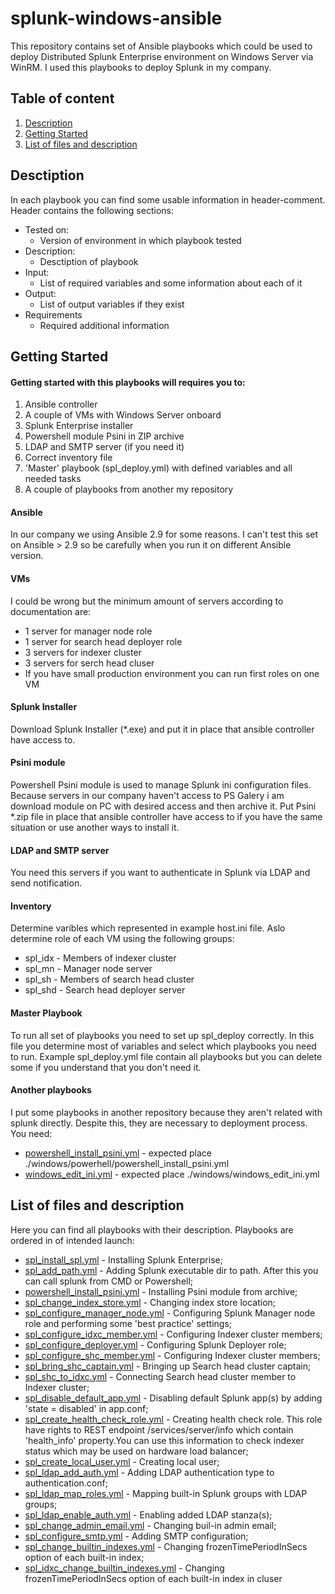 # splunk-windows-ansible
This repository contains set of Ansible playbooks which could be used to deploy Distributed Splunk Enterprise environment on Windows Server via WinRM.
I used this playbooks to deploy Splunk in my company.

## Table of content
1. [Description](#description)
1. [Getting Started](#getting-started)
1. [List of files and description](#list-of-files-and-description)

## Desctiption
In each playbook you can find some usable information in header-comment.
Header contains the following sections:
* Tested on:
    * Version of environment in which playbook tested
* Description:
    * Desctiption of playbook
* Input: 
    * List of required variables and some information about each of it
* Output: 
    * List of output variables if they exist
* Requirements
    * Required additional information 

## Getting Started
#### Getting started with this playbooks will requires you to:
1. Ansible controller
1. A couple of VMs with Windows Server onboard
1. Splunk Enterprise installer
1. Powershell module Psini in ZIP archive
1. LDAP and SMTP server (if you need it)
1. Correct inventory file
1. 'Master' playbook (spl_deploy.yml) with defined variables and all needed tasks
1. A couple of playbooks from another my repository

#### Ansible
In our company we using Ansible 2.9 for some reasons. I can't test this set on Ansible > 2.9 so be carefully when you run it on different Ansible version.

#### VMs
I could be wrong but the minimum amount of servers according to documentation are:
* 1 server for manager node role
* 1 server for search head deployer role
* 3 servers for indexer cluster
* 3 servers for serch head cluser
* If you have small production environment you can run first roles on one VM

#### Splunk Installer
Download Splunk Installer (*.exe) and put it in place that ansible controller have access to.

#### Psini module
Powershell Psini module is used to manage Splunk ini configuration files.
Because servers in our company haven't access to PS Galery i am download module on PC with desired access and then archive it.
Put Psini *.zip file in place that ansible controller have access to if you have the same situation or use another ways to install it.

#### LDAP and SMTP server
You need this servers if you want to authenticate in Splunk via LDAP and send notification.

#### Inventory
Determine varibles which represented in example host.ini file.
Aslo determine role of each VM using the following groups:
* spl_idx - Members of indexer cluster
* spl_mn - Manager node server
* spl_sh - Members of search head cluster
* spl_shd - Search head deployer server

#### Master Playbook
To run all set of playbooks you need to set up spl_deploy correctly. In this file you determine most of variables and select which playbooks you need to run. Example spl_deploy.yml file contain all playbooks but you can delete some if you understand that you don't need it.

#### Another playbooks
I put some playbooks in another repository because they aren't related with splunk directly. Despite this, they are necessary to deployment process. You need:
* [powershell_install_psini.yml](https://github.com/Po-temkin/windows/blob/main/ansible/powershell/powershell_install_psini.yml) - expected place ./windows/powerhell/powershell_install_psini.yml
* [windows_edit_ini.yml](https://github.com/Po-temkin/windows/blob/main/ansible/windows_edit_ini.yml) - expected place ./windows/windows_edit_ini.yml

## List of files and description
Here you can find all playbooks with their description. Playbooks are ordered in of intended launch:
* [spl_install_spl.yml](https://github.com/Po-temkin/splunk-enterprise/blob/main/ansible/spl_install_spl.yml) - Installing Splunk Enterprise;
* [spl_add_path.yml](https://github.com/Po-temkin/splunk-enterprise/blob/main/ansible/spl_add_path.yml) - Adding Splunk executable dir to path. After this you can call splunk from CMD or Powershell;
* [powershell_install_psini.yml](https://github.com/Po-temkin/windows/blob/main/ansible/powershell/powershell_install_psini.yml) - Installing Psini module from archive;
* [spl_change_index_store.yml](https://github.com/Po-temkin/splunk-enterprise/blob/main/ansible/spl_change_index_store.yml) - Changing index store location;
* [spl_configure_manager_node.yml](https://github.com/Po-temkin/splunk-enterprise/blob/main/ansible/spl_configure_manager_node.yml) - Configuring Splunk Manager node role and performing some 'best practice' settings;
* [spl_configure_idxc_member.yml](https://github.com/Po-temkin/splunk-enterprise/blob/main/ansible/spl_configure_idxc_member.yml) - Configuring Indexer cluster members;
* [spl_configure_deployer.yml](https://github.com/Po-temkin/splunk-enterprise/blob/main/ansible/spl_configure_deployer.yml) - Configuring Splunk Deployer role;
* [spl_configure_shc_member.yml](https://github.com/Po-temkin/splunk-enterprise/blob/main/ansible/spl_configure_shc_member.yml) - Configuring Indexer cluster members;
* [spl_bring_shc_captain.yml](https://github.com/Po-temkin/splunk-enterprise/blob/main/ansible/spl_bring_shc_captain.yml) - Bringing up Search head cluster captain;
* [spl_shc_to_idxc.yml](https://github.com/Po-temkin/splunk-enterprise/blob/main/ansible/spl_shc_to_idxc.yml) - Connecting Search head cluster member to Indexer cluster;
* [spl_disable_default_app.yml](https://github.com/Po-temkin/splunk-enterprise/blob/main/ansible/spl_disable_default_app.yml) - Disabling default Splunk app(s) by adding 'state = disabled' in app.conf;
* [spl_create_health_check_role.yml](https://github.com/Po-temkin/splunk-enterprise/blob/main/ansible/spl_create_health_check_role.yml) - Creating health check role. This role have rights to REST endpoint /services/server/info which contain 'health_info' property.You can use this information to check indexer status which may be used on hardware load balancer;
* [spl_create_local_user.yml](https://github.com/Po-temkin/splunk-enterprise/blob/main/ansible/spl_create_local_user.yml) - Creating local user;
* [spl_ldap_add_auth.yml](https://github.com/Po-temkin/splunk-enterprise/blob/main/ansible/spl_ldap_add_auth.yml) - Adding LDAP authentication type to authentication.conf;
* [spl_ldap_map_roles.yml](https://github.com/Po-temkin/splunk-enterprise/blob/main/ansible/spl_ldap_map_roles.yml) - Mapping built-in Splunk groups with LDAP groups;
* [spl_ldap_enable_auth.yml](https://github.com/Po-temkin/splunk-enterprise/blob/main/ansible/spl_ldap_enable_auth.yml) - Enabling added LDAP stanza(s);
* [spl_change_admin_email.yml](https://github.com/Po-temkin/splunk-enterprise/blob/main/ansible/spl_change_admin_email.yml) - Changing buil-in admin email;
* [spl_configure_smtp.yml](https://github.com/Po-temkin/splunk-enterprise/blob/main/ansible/spl_configure_smtp.yml) - Adding SMTP configuration;
* [spl_change_builtin_indexes.yml](https://github.com/Po-temkin/splunk-enterprise/blob/main/ansible/spl_change_builtin_indexes.yml) - Changing frozenTimePeriodInSecs option of each built-in index;
* [spl_idxc_change_builtin_indexes.yml](https://github.com/Po-temkin/splunk-enterprise/blob/main/ansible/spl_idxc_change_builtin_indexes.yml) - Changing frozenTimePeriodInSecs option of each built-in index in cluser
